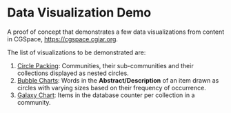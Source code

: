 # Data Visualization Demo
A proof of concept that demonstrates a few data visualizations from content in CGSpace, https://cgspace.cgiar.org.

The list of visualizations to be demonstrated are:

1. [Circle Packing](https://bl.ocks.org/mbostock/4063530): Communities, their sub-communities and their collections displayed as nested circles.
2. [Bubble Charts](https://bl.ocks.org/mbostock/4063269): Words in the **Abstract/Description** of an item drawn as circles with varying sizes based on their frequency of occurrence.
3. [Galaxy Chart](https://risacher.org/galaxy-chart/): Items in the database counter per collection in a community.
